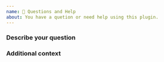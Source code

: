 ```yaml
---
name: 🤔 Questions and Help
about: You have a quetion or need help using this plugin.
---
```


### Describe your question
<!-- A clear and concise description of your question or help wanted.
For example: How can I add a customer with nonce get from this SDK? -->

### Additional context
<!-- Add any other context about your question here. -->
